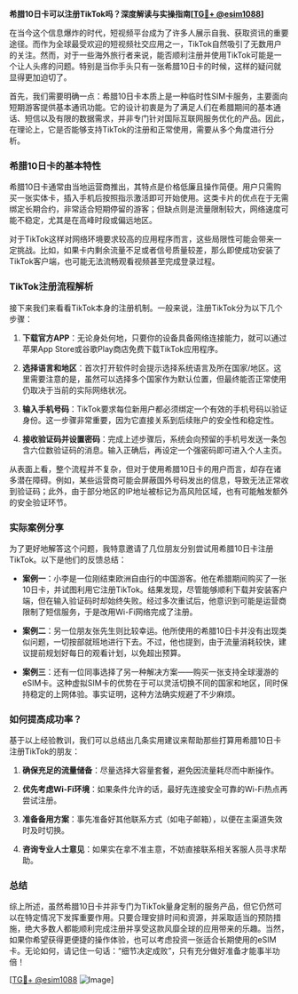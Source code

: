 **希腊10日卡可以注册TikTok吗？深度解读与实操指南[[TG💪+ @esim1088](https://t.me/s/esim1088)]**

在当今这个信息爆炸的时代，短视频平台成为了许多人展示自我、获取资讯的重要途径。而作为全球最受欢迎的短视频社交应用之一，TikTok自然吸引了无数用户的关注。然而，对于一些海外旅行者来说，能否顺利注册并使用TikTok可能是一个让人头疼的问题。特别是当你手头只有一张希腊10日卡的时候，这样的疑问就显得更加迫切了。

首先，我们需要明确一点：希腊10日卡本质上是一种临时性SIM卡服务，主要面向短期游客提供基本通讯功能。它的设计初衷是为了满足人们在希腊期间的基本通话、短信以及有限的数据需求，并非专门针对国际互联网服务优化的产品。因此，在理论上，它是否能够支持TikTok的注册和正常使用，需要从多个角度进行分析。

### 希腊10日卡的基本特性

希腊10日卡通常由当地运营商推出，其特点是价格低廉且操作简便。用户只需购买一张实体卡，插入手机后按照指示激活即可开始使用。这类卡片的优点在于无需绑定长期合约，非常适合短期停留的游客；但缺点则是流量限制较大，网络速度可能不稳定，尤其是在高峰时段或偏远地区。

对于TikTok这样对网络环境要求较高的应用程序而言，这些局限性可能会带来一定挑战。比如，如果卡内剩余流量不足或者信号质量较差，那么即使成功安装了TikTok客户端，也可能无法流畅观看视频甚至完成登录过程。

### TikTok注册流程解析

接下来我们来看看TikTok本身的注册机制。一般来说，注册TikTok分为以下几个步骤：

1. **下载官方APP**：无论身处何地，只要你的设备具备网络连接能力，就可以通过苹果App Store或谷歌Play商店免费下载TikTok应用程序。
   
2. **选择语言和地区**：首次打开软件时会提示选择系统语言及所在国家/地区。这里需要注意的是，虽然可以选择多个国家作为默认位置，但最终能否正常使用仍取决于当前的实际网络状况。

3. **输入手机号码**：TikTok要求每位新用户都必须绑定一个有效的手机号码以验证身份。这一步骤非常重要，因为它直接关系到后续账户的安全性和稳定性。

4. **接收验证码并设置密码**：完成上述步骤后，系统会向预留的手机号发送一条包含六位数验证码的消息。输入正确后，再设定一个强密码即可进入个人主页。

从表面上看，整个流程并不复杂，但对于使用希腊10日卡的用户而言，却存在诸多潜在障碍。例如，某些运营商可能会屏蔽国外号码发出的信息，导致无法正常收到验证码；此外，由于部分地区的IP地址被标记为高风险区域，也有可能触发额外的安全验证环节。

### 实际案例分享

为了更好地解答这个问题，我特意邀请了几位朋友分别尝试用希腊10日卡注册TikTok。以下是他们的反馈总结：

- **案例一**：小李是一位刚结束欧洲自由行的中国游客。他在希腊期间购买了一张10日卡，并试图利用它注册TikTok。结果发现，尽管能够顺利下载并安装客户端，但在输入验证码时却始终失败。经过多次重试后，他意识到可能是运营商限制了短信服务，于是改用Wi-Fi网络完成了注册。
  
- **案例二**：另一位朋友张先生则比较幸运。他所使用的希腊10日卡并没有出现类似问题，一切按部就班地进行下去。不过，他也提到，由于流量消耗较快，建议提前规划好每日的观看计划，以免超出预算。

- **案例三**：还有一位同事选择了另一种解决方案——购买一张支持全球漫游的eSIM卡。这种虚拟SIM卡的优势在于可以灵活切换不同的国家和地区，同时保持稳定的上网体验。事实证明，这种方法确实规避了不少麻烦。

### 如何提高成功率？

基于以上经验教训，我们可以总结出几条实用建议来帮助那些打算用希腊10日卡注册TikTok的朋友：

1. **确保充足的流量储备**：尽量选择大容量套餐，避免因流量耗尽而中断操作。
   
2. **优先考虑Wi-Fi环境**：如果条件允许的话，最好先连接安全可靠的Wi-Fi热点再尝试注册。
   
3. **准备备用方案**：事先准备好其他联系方式（如电子邮箱），以便在主渠道失效时及时切换。
   
4. **咨询专业人士意见**：如果实在拿不准主意，不妨直接联系相关客服人员寻求帮助。

### 总结

综上所述，虽然希腊10日卡并非专门为TikTok量身定制的服务产品，但它仍然可以在特定情况下发挥重要作用。只要合理安排时间和资源，并采取适当的预防措施，绝大多数人都能顺利完成注册并享受这款风靡全球的应用带来的乐趣。当然，如果你希望获得更便捷的操作体验，也可以考虑投资一张适合长期使用的eSIM卡。无论如何，请记住一句话：“细节决定成败”，只有充分做好准备才能事半功倍！

[[TG💪+ @esim1088](https://t.me/s/esim1088) ![Image](https://i.postimg.cc/4NQfJmqS/Snipaste-2025-05-13-00-14-12.png)]